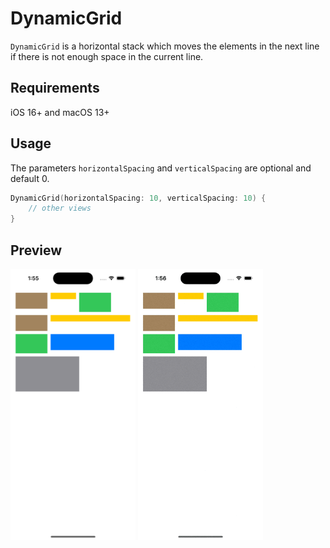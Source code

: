 # DynamicGrid
`DynamicGrid` is a horizontal stack which moves the elements in the next line if there is not enough space in the current line.

## Requirements
iOS 16+ and macOS 13+

## Usage
The parameters `horizontalSpacing` and `verticalSpacing` are optional and default 0.
```swift
DynamicGrid(horizontalSpacing: 10, verticalSpacing: 10) {
    // other views
}
```

## Preview
<img src="./images/PreviewScreenshot.png" alt="Preview Screenshot of the DynamicGrid" width="200"/>
<img src="./images/PreviewVideo.gif" alt="Preview GIF of the DynamicGrid" width="200"/>

